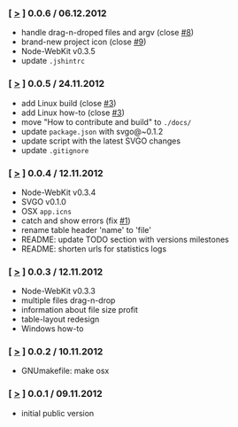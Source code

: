 ### [ [>](//github.com/svg/svgo-gui/tree/v0.0.6) ] 0.0.6 / 06.12.2012
* handle drag-n-droped files and argv (close [#8](https://github.com/svg/svgo-gui/issues/8))
* brand-new project icon (close [#9](https://github.com/svg/svgo-gui/issues/9))
* Node-WebKit v0.3.5
* update `.jshintrc`

### [ [>](//github.com/svg/svgo-gui/tree/v0.0.5) ] 0.0.5 / 24.11.2012
* add Linux build (close [#3](https://github.com/svg/svgo-gui/issues/3))
* add Linux how-to (close [#3](https://github.com/svg/svgo-gui/issues/4))
* move "How to contribute and build" to `./docs/`
* update `package.json` with svgo@~0.1.2
* update script with the latest SVGO changes
* update `.gitignore`

### [ [>](//github.com/svg/svgo-gui/tree/v0.0.4) ] 0.0.4 / 12.11.2012
* Node-WebKit v0.3.4
* SVGO v0.1.0
* OSX `app.icns`
* catch and show errors (fix [#1](https://github.com/svg/svgo-gui/issues/1))
* rename table header 'name' to 'file'
* README: update TODO section with versions milestones
* README: shorten urls for statistics logs

### [ [>](//github.com/svg/svgo-gui/tree/v0.0.3) ] 0.0.3 / 12.11.2012
* Node-WebKit v0.3.3
* multiple files drag-n-drop
* information about file size profit
* table-layout redesign
* Windows how-to

### [ [>](//github.com/svg/svgo-gui/tree/v0.0.2) ] 0.0.2 / 10.11.2012
* GNUmakefile: make osx

### [ [>](//github.com/svg/svgo-gui/tree/v0.0.1) ] 0.0.1 / 09.11.2012
* initial public version
